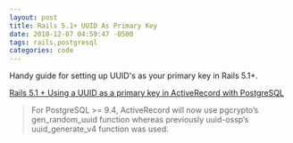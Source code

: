 ```yaml
---
layout: post
title: Rails 5.1+ UUID As Primary Key
date: 2018-12-07 04:59:47 -0500
tags: rails,postgresql
categories: code
---
```

Handy guide for setting up UUID's as your primary key in Rails 5.1+.

[Rails 5.1 + Using a UUID as a primary key in ActiveRecord with PostgreSQL](https://lab.io/articles/2017/04/13/uuids-rails-5-1/)

> For PostgreSQL >= 9.4, ActiveRecord will now use pgcrypto’s gen_random_uuid function whereas previously uuid-ossp’s uuid_generate_v4 function was used.


